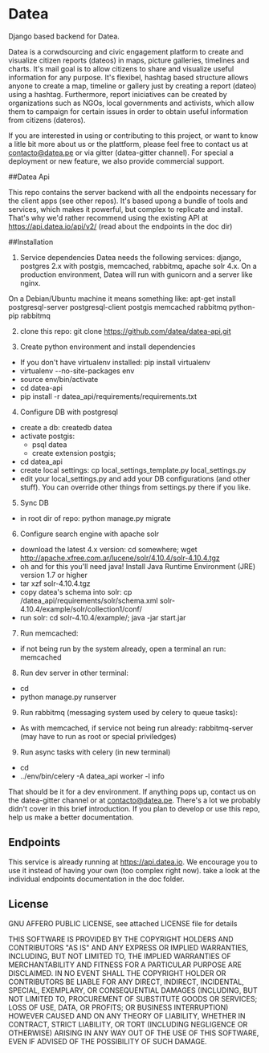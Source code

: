 Datea
=====

Django based backend for Datea.

Datea is a corwdsourcing and civic engagement platform to create and visualize citizen reports (dateos) in maps, picture galleries, timelines and charts. It's mail goal is to allow citizens to share and visualize useful information for any purpose. It's flexibel, hashtag based structure allows anyone to create a map, timeline or gallery just by creating a report (dateo) using a hashtag. Furthermore, report iniciatives can be created by organizations such as NGOs, local governments and activists, which allow them to campaign for certain issues in order to obtain useful information from citizens (dateros).

If you are interested in using or contributing to this project, or want to know a litle bit more about us or the plattform, please feel free to contact us at contacto@datea.pe or via gitter (datea-gitter channel). For special a deployment or new feature, we also provide commercial support.

##Datea Api

This repo contains the server backend with all the endpoints necessary for the client apps (see other repos). It's based upong a bundle of tools and services, which makes it powerful, but complex to replicate and install. That's why we'd rather recommend using the existing API at https://api.datea.io/api/v2/ (read about the endpoints in the doc dir)

##Installation

1. Service dependencies 
Datea needs the following services: django, postgres 2.x with postgis, memcached, rabbitmq, apache solr 4.x.
On a production environment, Datea will run with gunicorn and a server like nginx.

On a Debian/Ubuntu machine it means something like: apt-get install postgresql-server postgresql-client postgis memcached rabbitmq python-pip rabbitmq

2. clone this repo:
  git clone https://github.com/datea/datea-api.git
  
3. Create python environment and install dependencies
  - If you don't have virtualenv installed: pip install virtualenv
  - virtualenv --no-site-packages env
  - source env/bin/activate
  - cd datea-api
  - pip install -r datea_api/requirements/requirements.txt
  
4. Configure DB with postgresql
  - create a db: createdb datea
  - activate postgis: 
    - psql datea
    - create extension postgis;
  - cd datea_api
  - create local settings: cp local_settings_template.py local_settings.py
  - edit your local_settings.py and add your DB configurations (and other stuff). You can override other things from settings.py there if you like.

5. Sync DB
  - in root dir of repo: python manage.py migrate

6. Configure search engine with apache solr
  - download the latest 4.x version: cd somewhere; wget http://apache.xfree.com.ar/lucene/solr/4.10.4/solr-4.10.4.tgz
  - oh and for this you'll need java! Install Java Runtime Environment (JRE) version 1.7 or higher
  - tar xzf solr-4.10.4.tgz
  - copy datea's schema into solr: cp <path to datea>/datea_api/requirements/solr/schema.xml  solr-4.10.4/example/solr/collection1/conf/
  - run solr: cd solr-4.10.4/example/; java -jar start.jar

7. Run memcached:
  - if not being run by the system already, open a terminal an run: memcached

8. Run dev server in other terminal:
  - cd <path to datea root>
  - python manage.py runserver

9. Run rabbitmq (messaging system used by celery to queue tasks):
  - As with memcached, if service not being run already: rabbitmq-server (may have to run as root or special priviledges)

9. Run async tasks with celery (in new terminal)
 - cd <path to datea> 
 - ../env/bin/celery -A datea_api worker -l info

That should be it for a dev environment. If anything pops up, contact us on the datea-gitter channel or at contacto@datea.pe. There's a lot we probably didn't cover in this brief introduction. If you plan to develop or use this repo, help us make a better documentation.

## Endpoints
This service is already running at https://api.datea.io. We encourage you to use it instead of having your own (too complex right now). take a look at the individual endpoints documentation in the doc folder.

## License
GNU AFFERO PUBLIC LICENSE, see attached LICENSE file for details

THIS SOFTWARE IS PROVIDED BY THE COPYRIGHT HOLDERS AND CONTRIBUTORS "AS IS" AND ANY EXPRESS OR IMPLIED WARRANTIES, INCLUDING, BUT NOT LIMITED TO, THE IMPLIED WARRANTIES OF MERCHANTABILITY AND FITNESS FOR A PARTICULAR PURPOSE ARE DISCLAIMED. IN NO EVENT SHALL THE COPYRIGHT HOLDER OR CONTRIBUTORS BE LIABLE FOR ANY DIRECT, INDIRECT, INCIDENTAL, SPECIAL, EXEMPLARY, OR CONSEQUENTIAL DAMAGES (INCLUDING, BUT NOT LIMITED TO, PROCUREMENT OF SUBSTITUTE GOODS OR SERVICES; LOSS OF USE, DATA, OR PROFITS; OR BUSINESS INTERRUPTION) HOWEVER CAUSED AND ON ANY THEORY OF LIABILITY, WHETHER IN CONTRACT, STRICT LIABILITY, OR TORT (INCLUDING NEGLIGENCE OR OTHERWISE) ARISING IN ANY WAY OUT OF THE USE OF THIS SOFTWARE, EVEN IF ADVISED OF THE POSSIBILITY OF SUCH DAMAGE.

